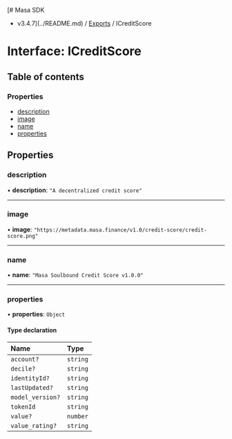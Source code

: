 [# Masa SDK
 - v3.4.7](../README.md) / [Exports](../modules.md) / ICreditScore

# Interface: ICreditScore

## Table of contents

### Properties

- [description](ICreditScore.md#description)
- [image](ICreditScore.md#image)
- [name](ICreditScore.md#name)
- [properties](ICreditScore.md#properties)

## Properties

### description

• **description**: ``"A decentralized credit score"``

___

### image

• **image**: ``"https://metadata.masa.finance/v1.0/credit-score/credit-score.png"``

___

### name

• **name**: ``"Masa Soulbound Credit Score v1.0.0"``

___

### properties

• **properties**: `Object`

#### Type declaration

| Name | Type |
| :------ | :------ |
| `account?` | `string` |
| `decile?` | `string` |
| `identityId?` | `string` |
| `lastUpdated?` | `string` |
| `model_version?` | `string` |
| `tokenId` | `string` |
| `value?` | `number` |
| `value_rating?` | `string` |
